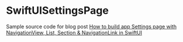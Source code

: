 # SwiftUISettingsPage
Sample source code for blog post <a href="https://blog.techchee.com/build-app-settings-page-with-swiftui/" target=_blank>How to build app Settings page with NavigationView, List, Section &amp; NavigationLink in SwiftUI</a>
